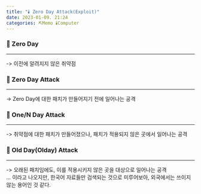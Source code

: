 ```yaml
---
title: "🕯️ Zero Day Attack(Exploit)"
date: 2023-01-09. 21:24
categories: ⛏️Memo 🕯️Computer
---
```


### 💎 Zero Day

---

-> 이전에 알려지지 않은 취약점

### 💎 Zero Day Attack

---

-> Zero Day에 대한 패치가 만들어지기 전에 일어나는 공격  

### 💎 One/N Day Attack

---

-> 취약점에 대한 패치가 만들어졌으나, 패치가 적용되지 않은 곳에서 일어나는 공격  

### 💎 Old Day(Olday) Attack

---

-> 오래된 패치임에도, 이를 적용시키지 않은 곳을 대상으로 일어나는 공격  
... 이라고 나오지만, 한국어 자료들만 검색되는 것으로 미루어보아, 외국에서는 쓰이지 않는 용어인 것 같다.  
